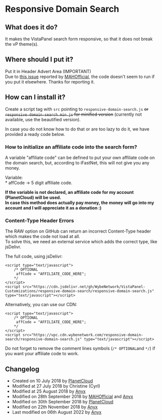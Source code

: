 # Responsive Domain Search  

## What does it do?  
It makes the VistaPanel search form responsive, so that it does not break the vP theme(s).

## Where should I put it?  
Put it in Header Advert Area (IMPORTANT)  
Due to [this issue](https://github.com/VPTOfficial/VistaPanel-Customizations/issues/4) reported by [MAHOfficial](https://github.com/mahofficial), the code doesn't seem to run if you put it elsewhere. Thanks for reporting it.  

## How can I install it?   
Create a script tag with `src` pointing to `responsive-domain-search.js` ~~or `responsive-domain-search.min.js` for minified version~~ (currently not available, use the beautified version).  

In case you do not know how to do that or are too lazy to do it, we have provided a ready code below.

### How to initialize an affiliate code into the search form?   
A variable "affiliate code" can be defined to put your own affiliate code on the domain search, but, according to iFastNet, this will not give you any money.  

Variable:   
	* affCode -> 5 digit affiliate code.  

**If the variable is not declared, an affiliate code for my account (PlanetCloud) will be used.**  
**In case this method does actually pay money, the money will go into my account and I will appreciate it as a donation :)**  

###  Content-Type Header Errors
The RAW option on GitHub can return an incorrect Content-Type header which makes the code not load at all.  
To solve this, we need an external service which adds the correct type, like jsDelivr.

The full code, using jsDelivr:
```
<script type="text/javascript">
	/* OPTIONAL
	 affCode = "AFFILIATE_CODE_HERE";
	*/
</script>
<script src="https://cdn.jsdelivr.net/gh/WybeNetwork/VistaPanel-Customizations/responsive-domain-search/responsive-domain-search.js" type="text/javascript"></script>
```
Alternatively, you can use our CDN:
```
<script type="text/javascript">
	/* OPTIONAL
	 affCode = "AFFILIATE_CODE_HERE";
	*/
</script>
<script src="https://vpc.cdn.wybenetwork.com/responsive-domain-search/responsive-domain-search.js" type="text/javascript"></script>
```
Do not forget to remove the comment lines symbols (``/* OPTIONAL``and ``*/``) if you want your affiliate code to work.
## Changelog
* Created on 10 July 2018 by [PlanetCloud](https://github.com/PlanetTheCloud)  
* Modified at 27 July 2018 by Christine (Cyrl)  
* Modified at 25 August 2018 by [Anyx](https://github.com/4yx)
* Modified on 28th September 2018 by [MAHOfficial](https://github.com/mahofficial) and [Anyx](https://github.com/4yx)
* Modified on 30th September 2018 by [PlanetCloud](https://github.com/PlanetTheCloud)  
* Modified on 22th November 2018 by [Anyx](https://github.com/4yx)
* Last modified on 06th August 2022 by [Anyx](https://github.com/4yx)
